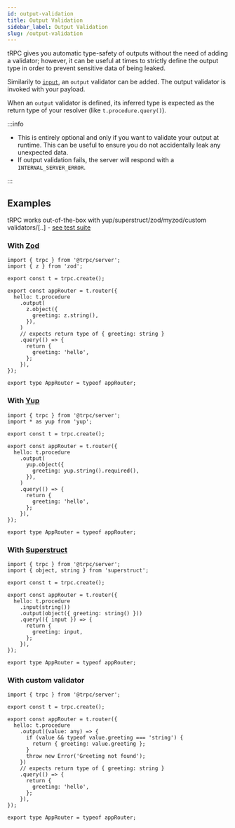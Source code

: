 ```yaml
---
id: output-validation
title: Output Validation
sidebar_label: Output Validation
slug: /output-validation
---
```


tRPC gives you automatic type-safety of outputs without the need of adding a validator; however, it can be useful at times to strictly define the output type in order to prevent sensitive data of being leaked.

Similarily to [`input`](router), an `output` validator can be added. The output validator is invoked with your payload.

When an `output` validator is defined, its inferred type is expected as the return type of your resolver (like `t.procedure.query()`).

:::info

- This is entirely optional and only if you want to validate your output at runtime. This can be useful to ensure you do not accidentally leak any unexpected data.
- If output validation fails, the server will respond with a `INTERNAL_SERVER_ERROR`.

:::

## Examples

tRPC works out-of-the-box with yup/superstruct/zod/myzod/custom validators/[..] - [see test suite](https://github.com/trpc/trpc/blob/feature/output-parser-oas/packages/server/test/outputParser.test.ts)

### With [Zod](https://github.com/colinhacks/zod)

```tsx
import { trpc } from '@trpc/server';
import { z } from 'zod';

export const t = trpc.create();

export const appRouter = t.router({
  hello: t.procedure
    .output(
      z.object({
        greeting: z.string(),
      }),
    )
    // expects return type of { greeting: string }
    .query(() => {
      return {
        greeting: 'hello',
      };
    }),
});

export type AppRouter = typeof appRouter;
```

### With [Yup](https://github.com/jquense/yup)

```tsx
import { trpc } from '@trpc/server';
import * as yup from 'yup';

export const t = trpc.create();

export const appRouter = t.router({
  hello: t.procedure
    .output(
      yup.object({
        greeting: yup.string().required(),
      }),
    )
    .query(() => {
      return {
        greeting: 'hello',
      };
    }),
});

export type AppRouter = typeof appRouter;
```

### With [Superstruct](https://github.com/ianstormtaylor/superstruct)

```tsx
import { trpc } from '@trpc/server';
import { object, string } from 'superstruct';

export const t = trpc.create();

export const appRouter = t.router({
  hello: t.procedure
    .input(string())
    .output(object({ greeting: string() }))
    .query(({ input }) => {
      return {
        greeting: input,
      };
    }),
});

export type AppRouter = typeof appRouter;
```

### With custom validator

```tsx
import { trpc } from '@trpc/server';

export const t = trpc.create();

export const appRouter = t.router({
  hello: t.procedure
    .output((value: any) => {
      if (value && typeof value.greeting === 'string') {
        return { greeting: value.greeting };
      }
      throw new Error('Greeting not found');
    })
    // expects return type of { greeting: string }
    .query(() => {
      return {
        greeting: 'hello',
      };
    }),
});

export type AppRouter = typeof appRouter;
```
